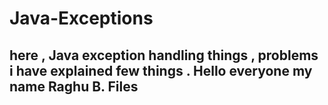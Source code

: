 # Java-Exceptions
here , Java exception handling things , problems i have explained few things .
Hello everyone my name Raghu B.
Files
---------------
